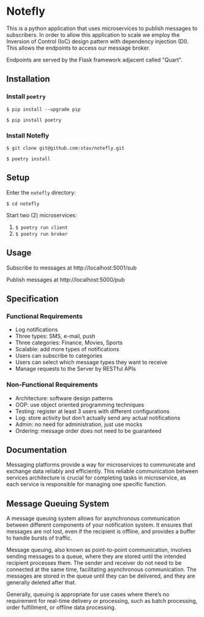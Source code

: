 # Notefly

This is a python application that uses microservices to publish messages to subscribers.
In order to allow this application to scale we employ the Inversion of Control (IoC) 
design pattern with dependency injection (DI). This allows the endpoints to access our 
message broker.

Endpoints are served by the Flask framework adjacent called "Quart".

## Installation

### Install `poetry`

	$ pip install --upgrade pip

	$ pip install poetry

### Install Notefly

	$ git clone git@github.com:stav/notefly.git

    $ poetry install

## Setup

Enter the `notefly` directory:

    $ cd notefly

Start two (2) microservices:

1. `$ poetry run client`
2. `$ poetry run broker`

## Usage

Subscribe to messages at http://localhost:5001/sub

Publish messages at http://localhost:5000/pub

## Specification

### Functional Requirements

* Log notifications
* Three types: SMS, e-mail, push
* Three categories: Finance, Movies, Sports
* Scalable: add more types of notifications
* Users can subscribe to categories
* Users can select which message types they want to receive
* Manage requests to the Server by RESTful APIs

### Non-Functional Requirements

* Architecture: software design patterns
* OOP: use object oriented programming techniques
* Testing: register at least 3 users with different configurations
* Log: store activity but don't actually send any actual notifications
* Admin: no need for administration, just use mocks
* Ordering: message order does not need to be guaranteed

## Documentation

Messaging platforms provide a way for microservices to communicate and exchange 
data reliably and efficiently. This reliable communication between services 
architecture is crucial for completing tasks in microservice, as each service 
is responsible for managing one specific function.

## Message Queuing System

A message queuing system allows for asynchronous communication between
different components of your notification system. It ensures that messages
are not lost, even if the recipient is offline, and provides a buffer to
handle bursts of traffic.

Message queuing, also known as point-to-point communication, involves sending 
messages to a queue, where they are stored until the intended recipient processes
them. The sender and receiver do not need to be connected at the same time, 
facilitating asynchronous communication. The messages are stored in the queue 
until they can be delivered, and they are generally deleted after that.

Generally, queuing is appropriate for use cases where there’s no requirement 
for real-time delivery or processing, such as batch processing, order fulfillment, 
or offline data processing.
